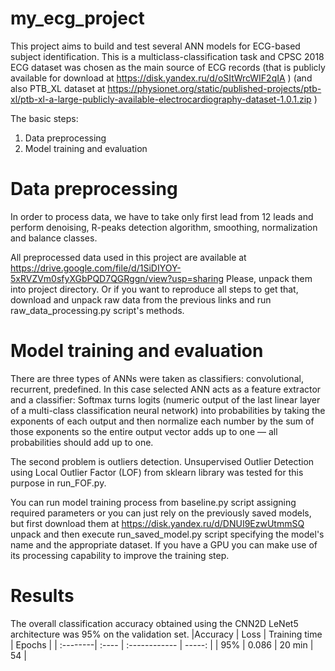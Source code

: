 # my_ecg_project
This project aims to build and test several ANN models for ECG-based subject identification. This is a multiclass-classification task and CPSC 2018 ECG dataset 
was chosen as the main source of ECG records (that is publicly available for download at  https://disk.yandex.ru/d/oSItWrcWIF2qIA )
(and also PTB_XL dataset at https://physionet.org/static/published-projects/ptb-xl/ptb-xl-a-large-publicly-available-electrocardiography-dataset-1.0.1.zip )

The basic steps:
1. Data preprocessing
2. Model training and evaluation

# Data preprocessing
In order to process data, we have to take only first lead from 12 leads and perform denoising, R-peaks detection algorithm, smoothing, normalization and balance classes.

All preprocessed data used in this project are available at 
https://drive.google.com/file/d/1SiDIYOY-5xRVZVm0sfyXGbPQD7QGRggn/view?usp=sharing
Please, unpack them into project directory. Or if you want to reproduce all steps to get that, download and unpack raw data from the previous links and run 
raw_data_processing.py script's methods.

# Model training and evaluation
There are three types of ANNs were taken as classifiers: convolutional, recurrent, predefined. 
In this case selected ANN acts as a feature extractor and a classifier: Softmax turns logits (numeric output of the last linear layer of a multi-class classification neural network) into probabilities by taking the exponents of each output and then normalize each number by the sum of those exponents so the entire output vector adds up to one — all probabilities should add up to one.

The second problem is outliers detection. Unsupervised Outlier Detection using Local Outlier Factor (LOF) from sklearn library was tested for this purpose in run_FOF.py.

You can run model training process from baseline.py script assigning required parameters or you can just rely on the previously saved models, but first download them at https://disk.yandex.ru/d/DNUI9EzwUtmmSQ  unpack and then execute run_saved_model.py script specifying the model's name and the appropriate dataset.
If you have a GPU you can make use of its processing capability to improve the training step.

# Results
The overall classification accuracy obtained using the CNN2D LeNet5 architecture was 95% on the validation set.
|Accuracy  | Loss  | Training time | Epochs |
| :--------| :---- | :------------ | -----: |
|  95%     | 0.086 | 20 min        | 54     |





